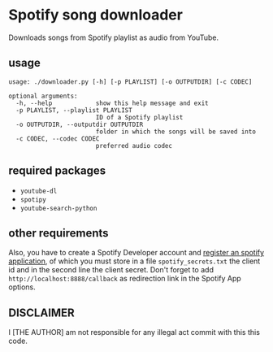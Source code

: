 # Spotify song downloader

Downloads songs from Spotify playlist as audio from YouTube.

## usage

```
usage: ./downloader.py [-h] [-p PLAYLIST] [-o OUTPUTDIR] [-c CODEC]

optional arguments:
  -h, --help            show this help message and exit
  -p PLAYLIST, --playlist PLAYLIST
                        ID of a Spotify playlist
  -o OUTPUTDIR, --outputdir OUTPUTDIR
                        folder in which the songs will be saved into
  -c CODEC, --codec CODEC
                        preferred audio codec
```

## required packages

- `youtube-dl`
- `spotipy`
- `youtube-search-python`

## other requirements

Also, you have to create a Spotify Developer account and [register an spotify application](https://developer.spotify.com/dashboard/applications), of which you must store in a file `spotify_secrets.txt` the client id and in the second line the client secret.
Don't forget to add `http://localhost:8888/callback` as redirection link in the Spotify App options.

## DISCLAIMER

I [THE AUTHOR] am not responsible for any illegal act commit with this this code.
